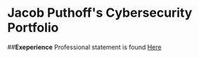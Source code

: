 # **Jacob Puthoff's Cybersecurity Portfolio**
##**Exeperience**
Professional statement is found [Here](https://docs.google.com/document/d/1uNCtmP9PDCE40Cu1q4p9vj1T9Fx8m4uMRCiBDMg8Jzk/edit?usp=sharing)
